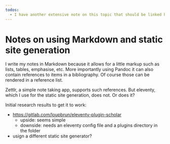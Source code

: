 ```yaml
--- 
todos:
  - I have another extensive note on this topic that should be linked here
---
```


# Notes on using Markdown and static site generation

I write my notes in Markdown because it allows for a little markup such as lists, tables, emphasise, etc. More importantly using Pandoc it can also contain references to items in a bibliography. Of course those can be rendered in a reference list.

Zettlr, a simple note taking app, supports such references. But eleventy, which I use for the static site generation, does not. Or does it?

Initial research results to get it to work:

- https://gitlab.com/loupbrun/eleventy-plugin-scholar
  - upside: seems simple
  - downside: needs an eleventy config file and a plugins directory in the folder
- usign a different static site generator?
